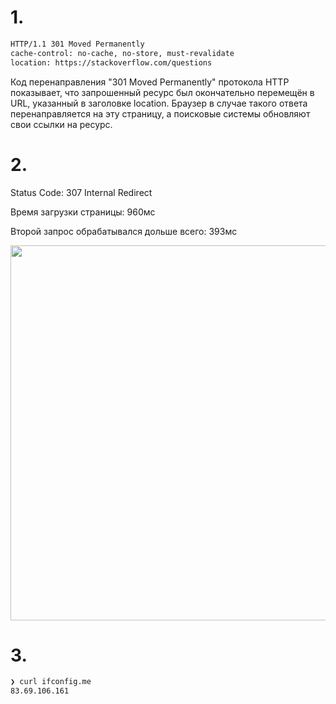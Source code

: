 # 1.

```bash
HTTP/1.1 301 Moved Permanently
cache-control: no-cache, no-store, must-revalidate
location: https://stackoverflow.com/questions
```

Код перенаправления "301 Moved Permanently" протокола HTTP показывает, что запрошенный ресурс был окончательно перемещён в URL, указанный в заголовке location. Браузер в случае такого ответа перенаправляется на эту страницу, а поисковые системы обновляют свои ссылки на ресурс.

# 2.

Status Code: 307 Internal Redirect

Время загрузки страницы: 960мс

Второй запрос обрабатывался дольше всего: 393мс


<img src="https://drive.google.com/uc?export=view&id=1kajjtsXkkhXYPuvKzX6j_1JR-KkllM3j" width="600px">

# 3.

```bash
❯ curl ifconfig.me
83.69.106.161
```



